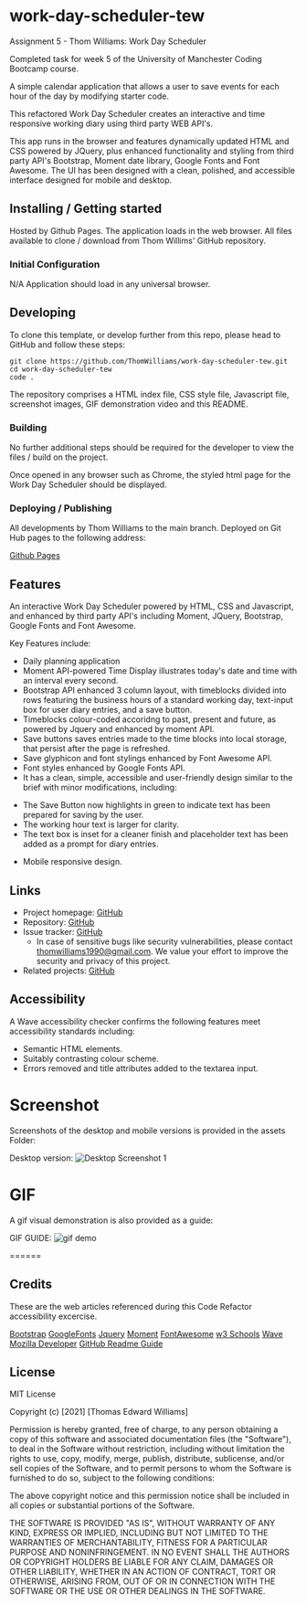 # work-day-scheduler-tew

Assignment 5 - Thom Williams: Work Day Scheduler 

Completed task for week 5 of the University of Manchester Coding Bootcamp course.

A simple calendar application that allows a user to save events for each hour of the day by modifying starter code.

This refactored Work Day Scheduler creates an interactive and time responsive working diary using third party WEB API's. 

This app runs in the browser and features dynamically updated HTML and CSS powered by JQuery, plus enhanced functionality and styling from third party API's Bootstrap, Moment date library, Google Fonts and Font Awesome. The UI has been designed with a clean, polished, and accessible interface designed for mobile and desktop. 


## Installing / Getting started

Hosted by Github Pages. The application loads in the web browser. All files available to clone / download from Thom Willims' GitHub repository. 

### Initial Configuration

N/A Application should load in any universal browser.

## Developing

To clone this template, or develop further from this repo, please head to GitHub and follow these steps:

```shell
git clone https://github.com/ThomWilliams/work-day-scheduler-tew.git
cd work-day-scheduler-tew
code .
```

The repository comprises a HTML index file, CSS style file, Javascript file, screenshot images, GIF demonstration video and this README. 

### Building

No further additional steps should be required for the developer to view the files / build on the project.

Once opened in any browser such as Chrome, the styled html page for the Work Day Scheduler should be displayed. 

### Deploying / Publishing

All developments by Thom Williams to the main branch. Deployed on Git Hub pages to the following address: 

[Github Pages](https://github.com/ThomWilliams/work-day-scheduler-tew)


## Features

An interactive Work Day Scheduler powered by HTML, CSS and Javascript, and enhanced by third party API's including Moment, JQuery, Bootstrap, Google Fonts and Font Awesome.

Key Features include: 

* Daily planning application
* Moment API-powered Time Display illustrates today's date and time with an interval every second.
* Bootstrap API enhanced 3 column layout, with timeblocks divided into rows featuring the business hours of a standard working day, text-input box for user diary entries, and a save button.
* Timeblocks colour-coded accoridng to past, present and future, as powered by Jquery and enhanced by moment API.
* Save buttons saves entries made to the time blocks into local storage, that persist after the page is refreshed.
* Save glyphicon and font stylings enhanced by Font Awesome API. 
* Font styles enhanced by Google Fonts API.
* It has a clean, simple, accessible and user-friendly design similar to the brief with minor modifications, including:
- The Save Button now highlights in green to indicate text has been prepared for saving by the user. 
- The working hour text is larger for clarity. 
- The text box is inset for a cleaner finish and placeholder text has been added as a prompt for diary entries. 
* Mobile responsive design.

## Links

- Project homepage: [GitHub](https://thomwilliams.github.io/work-day-scheduler-tew/)
- Repository: [GitHub](https://github.com/ThomWilliams/work-day-scheduler-tew)
- Issue tracker: [GitHub](https://github.com/ThomWilliams/work-day-scheduler-tew/issues)
  - In case of sensitive bugs like security vulnerabilities, please contact thomwilliams1990@gmail.com. We value your effort to improve the security and privacy of this project.
- Related projects: [GitHub](https://github.com/ThomWilliams)


## Accessibility

A Wave accessibility checker confirms the following features meet accessibility standards including:

* Semantic HTML elements.
* Suitably contrasting colour scheme.
* Errors removed and title attributes added to the textarea input.

# Screenshot

Screenshots of the desktop and mobile versions is provided in the assets Folder: 

Desktop version: ![Desktop Screenshot 1](work-day-scheduler-tew/assets/desktop-screenshot.png)



# GIF

A gif visual demonstration is also provided as a guide:

GIF GUIDE: ![gif demo](work-day-scheduler-tew/assets/Work-day-scheduler-demo.gif)


======
## Credits

These are the web articles referenced during this Code Refactor accessibility excercise. 

[Bootstrap](https://getbootstrap.com/)
[GoogleFonts](https://fonts.google.com/)
[Jquery](https://jquery.com/)
[Moment](https://momentjs.com/)
[FontAwesome](https://fontawesome.com/)
[w3 Schools](https://www.w3schools.com/javascript)
[Wave](https://wave.webaim.org/)
[Mozilla Developer](https://developer.mozilla.org/)
[GitHub Readme Guide](https://github.com/jehna/readme-best-practices)


## License

MIT License

Copyright (c) [2021] [Thomas Edward Williams]

Permission is hereby granted, free of charge, to any person obtaining a copy
of this software and associated documentation files (the "Software"), to deal
in the Software without restriction, including without limitation the rights
to use, copy, modify, merge, publish, distribute, sublicense, and/or sell
copies of the Software, and to permit persons to whom the Software is
furnished to do so, subject to the following conditions:

The above copyright notice and this permission notice shall be included in all
copies or substantial portions of the Software.

THE SOFTWARE IS PROVIDED "AS IS", WITHOUT WARRANTY OF ANY KIND, EXPRESS OR
IMPLIED, INCLUDING BUT NOT LIMITED TO THE WARRANTIES OF MERCHANTABILITY,
FITNESS FOR A PARTICULAR PURPOSE AND NONINFRINGEMENT. IN NO EVENT SHALL THE
AUTHORS OR COPYRIGHT HOLDERS BE LIABLE FOR ANY CLAIM, DAMAGES OR OTHER
LIABILITY, WHETHER IN AN ACTION OF CONTRACT, TORT OR OTHERWISE, ARISING FROM,
OUT OF OR IN CONNECTION WITH THE SOFTWARE OR THE USE OR OTHER DEALINGS IN THE
SOFTWARE.
